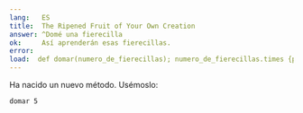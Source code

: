 ```yaml
---
lang:   ES
title:  The Ripened Fruit of Your Own Creation
answer: ^Domé una fierecilla
ok:     Así aprenderán esas fierecillas.
error:  
load:  def domar(numero_de_fierecillas); numero_de_fierecillas.times {puts "Domé una fierecilla"}; end;
---
```


Ha nacido un nuevo método. Usémoslo:

    domar 5
